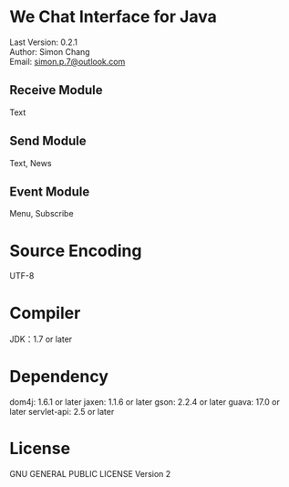 We Chat Interface for Java
==========================
Last Version: 0.2.1<br>
Author: Simon Chang<br>
Email: simon.p.7@outlook.com

Receive Module
--------------
Text

Send Module
-----------
Text, News

Event Module
------------
Menu, Subscribe

Source Encoding
===============
UTF-8

Compiler
========
JDK：1.7 or later

Dependency
==========
dom4j: 1.6.1 or later
jaxen: 1.1.6 or later
gson: 2.2.4 or later
guava: 17.0 or later
servlet-api: 2.5 or later

License
=======
GNU GENERAL PUBLIC LICENSE Version 2
